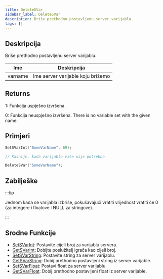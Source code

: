 ```yaml
---
title: DeleteSVar
sidebar_label: DeleteSVar
description: Briše prethodno postavljenu server varijablu.
tags: []
---
```


## Deskripcija

Briše prethodno postavljenu server varijablu.

| Ime     | Deskripcija                                |
| ------- | ------------------------------------------ |
| varname | Ime server varijable koju brišemo          |

## Returns

1: Funkcija uspješno izvršena.

0: Funkcija neuspješno izvršena. There is no variable set with the given name.

## Primjeri

```c
SetSVarInt("SomeVarName", 69);

// Kasnije, kada varijabla više nije potrebna

DeleteSVar("SomeVarName");
```

## Zabilješke

:::tip

Jednom kada se varijabla izbriše, pokušavajući vratiti vrijednost vratiti će 0 (za integere i floatove i NULL za stringove).

:::

## Srodne Funkcije

- [SetSVarInt](SetSVarInt): Postavite cijeli broj za varijablu servera.
- [GetSVarInt](GetSVarInt): Dobijte poslužitelj igrača kao cijeli broj.
- [SetSVarString](SetSVarString): Postavite string za server varijablu.
- [GetSVarString](GetSVarString): Dobij prethodno postavljeni string iz server varijable.
- [SetSVarFloat](SetSVarFloat): Postavi float za server varijablu.
- [GetSVarFloat](GetSVarFloat): Dobij prethodno postavljeni float iz server varijable.
